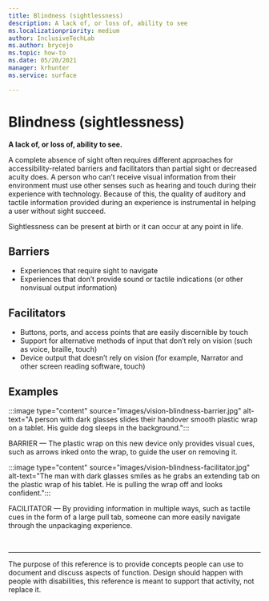 ```yaml
---
title: Blindness (sightlessness)
description: A lack of, or loss of, ability to see
ms.localizationpriority: medium
author: InclusiveTechLab
ms.author: brycejo 
ms.topic: how-to
ms.date: 05/20/2021
manager: krhunter
ms.service: surface

---
```


# Blindness (sightlessness)

**A lack of, or loss of, ability to see.**

A complete absence of sight often requires different approaches for accessibility-related barriers and facilitators than partial sight or decreased acuity does. A person who can’t receive visual information from their environment must use other senses such as hearing and touch during their experience with technology. Because of this, the quality of auditory and tactile information provided during an experience is instrumental in helping a user without sight succeed. 

Sightlessness can be present at birth or it can occur at any point in life.

## Barriers
* Experiences that require sight to navigate​
* Experiences that don’t provide sound or tactile indications (or other nonvisual output information)​

## Facilitators
* Buttons, ports, and access points that are easily discernible by touch​
* Support for alternative methods of input that don’t rely on vision (such as voice, braille, touch)​
* Device output that doesn’t rely on vision (for example, Narrator and other screen reading software, touch)​

## Examples

:::image type="content" source="images/vision-blindness-barrier.jpg" alt-text="A person with dark glasses slides their handover smooth plastic wrap on a tablet. His guide dog sleeps in the background.":::

BARRIER — The plastic wrap on this new device only provides visual cues, such as arrows inked onto the wrap, to guide the user on removing it.

:::image type="content" source="images/vision-blindness-facilitator.jpg" alt-text="The man with dark glasses smiles as he grabs an extending tab on the plastic wrap of his tablet. He is pulling the wrap off and looks confident.":::

FACILITATOR — By providing information in multiple ways, such as tactile cues in the form of a large pull tab, someone can more easily navigate through the unpackaging experience.

&nbsp;

[comment]: # (Footer statement)
___
The purpose of this reference is to provide concepts people can use to document and discuss aspects of function. Design should happen with people with disabilities, this reference is meant to support that activity, not replace it. 